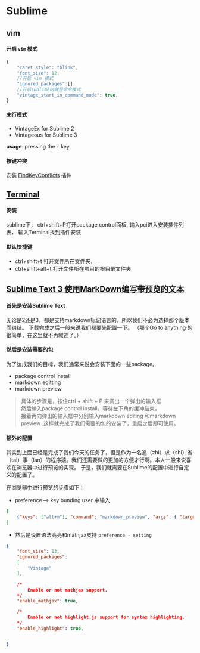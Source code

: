 # Sublime

## vim


#### 开启 `vim` 模式
```javascript
{
    "caret_style": "blink",
    "font_size": 12,
    //开启 vim 模式
    "ignored_packages":[],
    //开启sublime时就是命令模式
    "vintage_start_in_command_mode": true,
}
```

#### 末行模式

- VintageEx for Sublime 2
- Vintageous for Sublime 3


**usage**: pressing the `:` key

#### 按键冲突


安装 [FindKeyConflicts](https://sublime.wbond.net/packages/FindKeyConflicts) 插件


## [Terminal](http://www.jianshu.com/p/20eb268b2223)

#### 安装

sublime下，
ctrl+shift+P打开package control面板,
输入pci进入安装插件列表，
输入Terminal找到插件安装


#### 默认快捷键
- ctrl+shift+t 打开文件所在文件夹，
- ctrl+shift+alt+t 打开文件所在项目的根目录文件夹


## [Sublime Text 3 使用MarkDown编写带预览的文本](http://blog.csdn.net/marksinoberg/article/details/50993456)

#### 首先是安装Sublime Text

无论是2还是3，都是支持markdown标记语言的，所以我们不必为选择那个版本而纠结。 
下载完成之后一般来说我们都要先配置一下。 
（那个Go to anything 的很简单，在这里就不再叙述了。）

#### 然后是安装需要的包

为了达成我们的目标，我们通常来说会安装下面的一些package。

- package control install
- markdown editting
- markdown preview

> 具体的步骤是，按住ctrl + shift + P 来调出一个弹出的输入框   
然后输入package control install。等待左下角的缓冲结束，   
接着再向弹出的输入框中分别输入markdown editing 和markdown preview .这样就完成了我们需要的包的安装了，重启之后即可使用。

#### 额外的配置

其实到上面已经是完成了我们今天的任务了，但是作为一名追（zhi）求（shi）省（tai）事（lan）的程序猿。我们还需要做的更加的方便才行啊。本人一般来说喜欢在浏览器中进行预览的实现。 
于是，我们就需要在Sublime的配置中进行自定义的配置了。

在浏览器中进行预览的步骤如下：

- preference--> key bunding user 中输入

```json
[
    {"keys": ["alt+m"], "command": "markdown_preview", "args": { "target": "browser"}}
]
```


- 然后是设置语法高亮和mathjax支持 `preference - setting`

```json
{
    "font_size": 13,
    "ignored_packages":
    [
        "Vintage"
    ],

    /*
        Enable or not mathjax support.
    */
    "enable_mathjax": true,

    /*
        Enable or not highlight.js support for syntax highlighting.
    */
    "enable_highlight": true,


}
```




